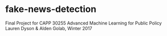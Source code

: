 # fake-news-detection
Final Project for CAPP 30255 Advanced Machine Learning for Public Policy
Lauren Dyson & Alden Golab, Winter 2017
